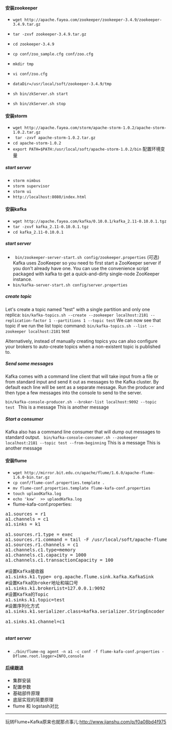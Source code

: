 #### 安装zookeeper
+ `wget http://apache.fayea.com/zookeeper/zookeeper-3.4.9/zookeeper-3.4.9.tar.gz`
+ `tar -zxvf zookeeper-3.4.9.tar.gz`
+ `cd zookeeper-3.4.9`
+ `cp conf/zoo_sample.cfg conf/zoo.cfg`
+ `mkdir tmp`
+ `vi conf/zoo.cfg`
+ `dataDir=/usr/local/soft/zookeeper-3.4.9/tmp`
+ `sh bin/zkServer.sh start`

+ `sh bin/zkServer.sh stop`


#### 安装storm
+ `wget http://apache.fayea.com/storm/apache-storm-1.0.2/apache-storm-1.0.2.tar.gz`
+ ` tar -zxvf apache-storm-1.0.2.tar.gz`
+ `cd apache-storm-1.0.2`
+ `export PATH=$PATH:/usr/local/soft/apache-storm-1.0.2/bin` 配置环境变量

##### start server
+ `storm nimbus`
+ `storm supervisor`
+ `storm ui`
+ `http://localhost:8080/index.html`






#### 安装kafka
+ `wget http://apache.fayea.com/kafka/0.10.0.1/kafka_2.11-0.10.0.1.tgz`
+ `tar -zxvf kafka_2.11-0.10.0.1.tgz`
+ `cd kafka_2.11-0.10.0.1`
##### start server
+ ` bin/zookeeper-server-start.sh config/zookeeper.properties` 
(可选) Kafka uses ZooKeeper so you need to first start a ZooKeeper server if you don't already have one. You can use the convenience script packaged with kafka to get a quick-and-dirty single-node ZooKeeper instance.
+ `bin/kafka-server-start.sh config/server.properties`
##### create topic
Let's create a topic named "test" with a single partition and only one replica:
`bin/kafka-topics.sh --create --zookeeper localhost:2181 --replication-factor 1 --partitions 1 --topic test`
We can now see that topic if we run the list topic command:
`bin/kafka-topics.sh --list --zookeeper localhost:2181`
test

Alternatively, instead of manually creating topics you can also configure your brokers to auto-create topics when a non-existent topic is published to.

##### Send some messages
Kafka comes with a command line client that will take input from a file or from standard input and send it out as messages to the Kafka cluster. By default each line will be sent as a separate message.
Run the producer and then type a few messages into the console to send to the server.

`bin/kafka-console-producer.sh --broker-list localhost:9092 --topic test `
This is a message
This is another message

##### Start a consumer
Kafka also has a command line consumer that will dump out messages to standard output.
` bin/kafka-console-consumer.sh --zookeeper localhost:2181 --topic test --from-beginning`
This is a message
This is another message


#### 安装flume
+ `wget http://mirror.bit.edu.cn/apache/flume/1.6.0/apache-flume-1.6.0-bin.tar.gz`
+ `cp conf/flume-conf.properties.template .`
+ `mv flume-conf.properties.template flume-kafa-conf.properties`
+ `touch uplaodKafka.log`
+ `echo 'kxw'  >> uplaodKafka.log`
+ flume-kafa-conf.properties:

<pre>
a1.sources = r1
a1.channels = c1
a1.sinks = k1

a1.sources.r1.type = exec
a1.sources.r1.command = tail -F /usr/local/soft/apache-flume-1.6.0-bin/uplaodKafka.log
a1.sources.r1.channels = c1
a1.channels.c1.type=memory
a1.channels.c1.capacity = 1000
a1.channels.c1.transactionCapacity = 100

#设置Kafka接收器
a1.sinks.k1.type= org.apache.flume.sink.kafka.KafkaSink
#设置Kafka的broker地址和端口号
a1.sinks.k1.brokerList=127.0.0.1:9092
#设置Kafka的Topic
a1.sinks.k1.topic=test
#设置序列化方式
a1.sinks.k1.serializer.class=kafka.serializer.StringEncoder

a1.sinks.k1.channel=c1

</pre>

##### start server
+ `./bin/flume-ng agent -n a1 -c conf -f flume-kafa-conf.properties -Dflume.root.logger=INFO,console`


#### 后续跟进
+ 集群安装
+ 配置参数
+ 基础部件原理
+ 底层实现的简要原理
+ flume 和 logstash对比



---
玩转Flume+Kafka原来也就那点事儿:<http://www.jianshu.com/p/f0a08bd4f975>
